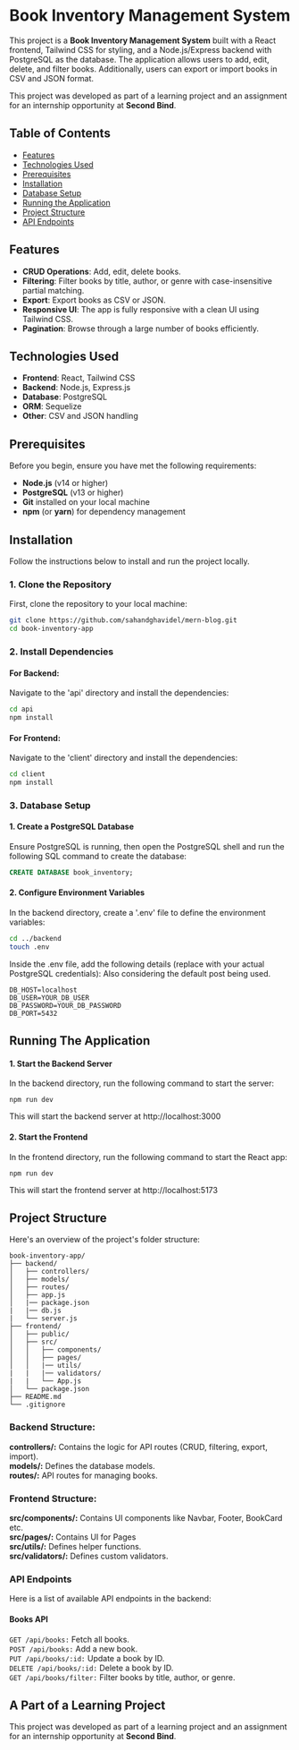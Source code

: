 # Book Inventory Management System

This project is a **Book Inventory Management System** built with a React frontend, Tailwind CSS for styling, and a Node.js/Express backend with PostgreSQL as the database. The application allows users to add, edit, delete, and filter books. Additionally, users can export or import books in CSV and JSON format. 

This project was developed as part of a learning project and an assignment for an internship opportunity at **Second Bind**.

## Table of Contents

- [Features](#features)
- [Technologies Used](#technologies-used)
- [Prerequisites](#prerequisites)
- [Installation](#installation)
- [Database Setup](#database-setup)
- [Running the Application](#running-the-application)
- [Project Structure](#project-structure)
- [API Endpoints](#api-endpoints)

## Features

- **CRUD Operations**: Add, edit, delete books.
- **Filtering**: Filter books by title, author, or genre with case-insensitive partial matching.
- **Export**: Export books as CSV or JSON.
- **Responsive UI**: The app is fully responsive with a clean UI using Tailwind CSS.
- **Pagination**: Browse through a large number of books efficiently.
  
## Technologies Used

- **Frontend**: React, Tailwind CSS
- **Backend**: Node.js, Express.js
- **Database**: PostgreSQL
- **ORM**: Sequelize
- **Other**: CSV and JSON handling

## Prerequisites

Before you begin, ensure you have met the following requirements:

- **Node.js** (v14 or higher)
- **PostgreSQL** (v13 or higher)
- **Git** installed on your local machine
- **npm** (or **yarn**) for dependency management

## Installation

Follow the instructions below to install and run the project locally.

### 1. Clone the Repository

First, clone the repository to your local machine:

```bash
git clone https://github.com/sahandghavidel/mern-blog.git
cd book-inventory-app
```

### 2. Install Dependencies
#### For Backend:
Navigate to the 'api' directory and install the dependencies:

```bash
cd api
npm install
```
#### For Frontend:
Navigate to the 'client' directory and install the dependencies:
```bash
cd client
npm install
```

### 3. Database Setup
#### 1. Create a PostgreSQL Database
Ensure PostgreSQL is running, then open the PostgreSQL shell and run the following SQL command to create the database:
```sql
CREATE DATABASE book_inventory;
```
#### 2. Configure Environment Variables
In the backend directory, create a '.env' file to define the environment variables:
```bash
cd ../backend
touch .env
```
Inside the .env file, add the following details (replace with your actual PostgreSQL credentials):
Also considering the default post being used.

```
DB_HOST=localhost
DB_USER=YOUR_DB_USER
DB_PASSWORD=YOUR_DB_PASSWORD
DB_PORT=5432
```
## Running The Application
#### 1. Start the Backend Server
In the backend directory, run the following command to start the server:
```
npm run dev
```
This will start the backend server at http://localhost:3000


#### 2. Start the Frontend
In the frontend directory, run the following command to start the React app:
```
npm run dev
```
This will start the frontend server at http://localhost:5173

## Project Structure
Here's an overview of the project's folder structure:
```
book-inventory-app/
├── backend/
│   ├── controllers/
│   ├── models/
│   ├── routes/
│   ├── app.js
│   |── package.json
|   |── db.js
|   └── server.js
├── frontend/
│   ├── public/
│   ├── src/
│   │   ├── components/
│   │   ├── pages/
│   │   |── utils/
|   |   |── validators/
|   |   └── App.js
│   └── package.json
├── README.md
└── .gitignore
```

### Backend Structure:
**controllers/:** Contains the logic for API routes (CRUD, filtering, export, import).  
**models/:** Defines the database models.  
**routes/:** API routes for managing books.    

### Frontend Structure:
**src/components/:** Contains UI components like Navbar, Footer, BookCard etc.  
**src/pages/:** Contains UI for Pages  
**src/utils/:** Defines helper functions.    
**src/validators/:** Defines custom validators.    

### API Endpoints
Here is a list of available API endpoints in the backend:

#### Books API
```GET /api/books:``` Fetch all books.  
```POST /api/books:``` Add a new book.  
```PUT /api/books/:id:``` Update a book by ID.  
```DELETE /api/books/:id:``` Delete a book by ID.  
```GET /api/books/filter:``` Filter books by title, author, or genre.  

## A Part of a Learning Project
This project was developed as part of a learning project and an assignment for an internship opportunity at **Second Bind**.













